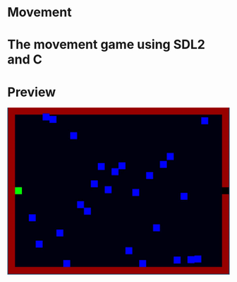 <!-- @format -->

# Movement

# The movement game using SDL2 and C

# Preview

![game preview](./game-preview.gif)
